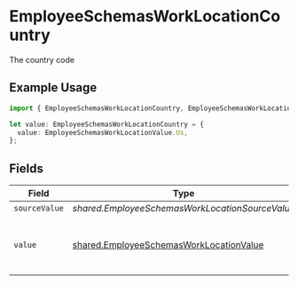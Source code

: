 # EmployeeSchemasWorkLocationCountry

The country code

## Example Usage

```typescript
import { EmployeeSchemasWorkLocationCountry, EmployeeSchemasWorkLocationValue } from "@stackone/stackone-client-ts/sdk/models/shared";

let value: EmployeeSchemasWorkLocationCountry = {
  value: EmployeeSchemasWorkLocationValue.Us,
};
```

## Fields

| Field                                                                                                     | Type                                                                                                      | Required                                                                                                  | Description                                                                                               | Example                                                                                                   |
| --------------------------------------------------------------------------------------------------------- | --------------------------------------------------------------------------------------------------------- | --------------------------------------------------------------------------------------------------------- | --------------------------------------------------------------------------------------------------------- | --------------------------------------------------------------------------------------------------------- |
| `sourceValue`                                                                                             | *shared.EmployeeSchemasWorkLocationSourceValue*                                                           | :heavy_minus_sign:                                                                                        | N/A                                                                                                       |                                                                                                           |
| `value`                                                                                                   | [shared.EmployeeSchemasWorkLocationValue](../../../sdk/models/shared/employeeschemasworklocationvalue.md) | :heavy_minus_sign:                                                                                        | The ISO3166-1 Alpha2 Code of the Country                                                                  | US                                                                                                        |